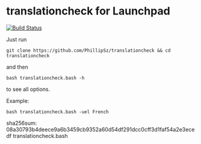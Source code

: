 translationcheck for Launchpad
==============================
[![Build Status](https://travis-ci.org/PhillipSz/translationcheck.png)](https://travis-ci.org/PhillipSz/translationcheck)

Just run 
	
	git clone https://github.com/PhillipSz/translationcheck && cd translationcheck

and then 

	bash translationcheck.bash -h

to see all options.

Example:

	bash translationcheck.bash -uel French

sha256sum:
08a30793b4deece9a6b3459cb9352a60d54df291dcc0cff3d1faf54a2e3ecedf  translationcheck.bash
